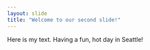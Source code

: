 ```yaml
---
layout: slide
title: "Welcome to our second slide!"
---
```

Here is my text. Having a fun, hot day in Seattle!
